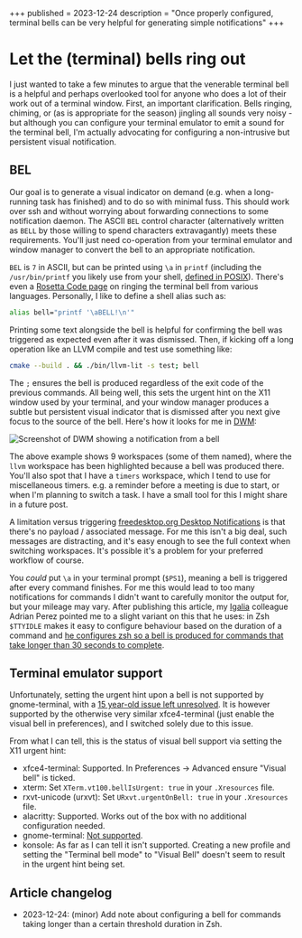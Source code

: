 +++
published = 2023-12-24
description = "Once properly configured, terminal bells can be very helpful for generating simple notifications"
+++

# Let the (terminal) bells ring out

I just wanted to take a few minutes to argue that the venerable terminal bell
is a helpful and perhaps overlooked tool for anyone who does a lot of their
work out of a terminal window. First, an important clarification. Bells
ringing, chiming, or (as is appropriate for the season) jingling all sounds
very noisy - but although you can configure your terminal emulator to emit a
sound for the terminal bell, I'm actually advocating for configuring a
non-intrusive but persistent visual notification.

## BEL

Our goal is to generate a visual indicator on demand (e.g. when a long-running
task has finished) and to do so with minimal fuss. This should work over ssh
and without worrying about forwarding connections to some notification
daemon. The ASCII `BEL` control character (alternatively written as `BELL` by
those willing to spend characters extravagantly) meets these requirements.
You'll just need co-operation from your terminal emulator and window manager
to convert the bell to an appropriate notification.

`BEL` is `7` in ASCII, but can be printed using `\a` in `printf` (including
the `/usr/bin/printf` you likely use from your shell, [defined in
POSIX](https://pubs.opengroup.org/onlinepubs/9699919799/utilities/printf.html)).
There's even a [Rosetta Code
page](https://rosettacode.org/wiki/Terminal_control/Ringing_the_terminal_bell)
on ringing the terminal bell from various languages. Personally, I like to
define a shell alias such as:

```sh
alias bell="printf '\aBELL!\n'"
```

Printing some text alongside the bell is helpful for confirming the bell was
triggered as expected even after it was dismissed. Then, if kicking off a long
operation like an LLVM compile and test use something like:

```sh
cmake --build . && ./bin/llvm-lit -s test; bell
```

The `;` ensures the bell is produced regardless of the exit code of the
previous commands. All being well, this sets the urgent hint on the X11 window
used by your terminal, and your window manager produces a subtle but
persistent visual indicator that is dismissed after you next give focus to the
source of the bell. Here's how it looks for me in
[DWM](https://dwm.suckless.org/):

![Screenshot of DWM showing a notification from a
bell](/static/bell_example.png "DWM screenshot")

The above example shows 9 workspaces (some of them named), where the `llvm`
workspace has been highlighted because a bell was produced there. You'll also
spot that I have a `timers` workspace, which I tend to use for miscellaneous
timers. e.g. a reminder before a meeting is due to start, or when I'm planning
to switch a task. I have a small tool for this I might share in a future post.

A limitation versus triggering [freedesktop.org Desktop
Notifications](https://specifications.freedesktop.org/notification-spec/latest/)
is that there's no payload / associated message. For me this isn't a big deal,
such messages are distracting, and it's easy enough to see the full context
when switching workspaces. It's possible it's a problem for your preferred
workflow of course.

You _could_ put `\a` in your terminal prompt (`$PS1`), meaning a bell is
triggered after every command finishes. For me this would lead to too many
notifications for commands I didn't want to carefully monitor the output for,
but your mileage may vary. After publishing this article, my
[Igalia](https://igalia.com) colleague Adrian Perez pointed me to a slight
variant on this that he uses: in Zsh `$TTYIDLE` makes it easy to configure
behaviour based on the duration of a command and [he configures zsh so a bell
is produced for commands that take longer than 30
seconds to
complete](https://github.com/aperezdc/dotfiles/blob/ce6a240bcbcac7b796895da581f0a6c5f23f31d5/dot.zsh--rc.zsh#L392).

## Terminal emulator support

Unfortunately, setting the urgent hint upon a bell is not supported by
gnome-terminal, with a [15 year-old issue left
unresolved](https://gitlab.gnome.org/GNOME/gnome-terminal/-/issues/6698). It
is however supported by the otherwise very similar xfce4-terminal (just enable
the visual bell in preferences), and I switched solely due to this issue.

From what I can tell, this is the status of visual bell support via setting
the X11 urgent hint:
* xfce4-terminal: Supported. In Preferences -> Advanced ensure "Visual bell"
  is ticked.
* xterm: Set `XTerm.vt100.bellIsUrgent: true` in your `.Xresources` file.
* rxvt-unicode (urxvt): Set `URxvt.urgentOnBell: true` in your `.Xresources`
  file.
* alacritty: Supported. Works out of the box with no additional configuration
  needed.
* gnome-terminal: [Not
  supported](https://gitlab.gnome.org/GNOME/gnome-terminal/-/issues/6698).
* konsole: As far as I can tell it isn't supported. Creating a new profile and
  setting the "Terminal bell mode" to "Visual Bell" doesn't seem to result in
  the urgent hint being set.

## Article changelog
* 2023-12-24: (minor) Add note about configuring a bell for commands taking
  longer than a certain threshold duration in Zsh.

